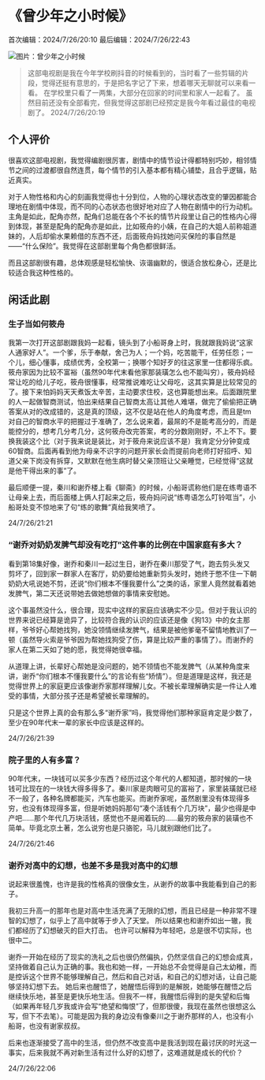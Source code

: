# 《曾少年之小时候》
首次编辑：2024/7/26/20:10
最后编辑：2024/7/26/22:43

![图片：曾少年之小时候](https://img1.doubanio.com/view/photo/l/public/p2888419388.webp)

> 这部电视剧是我在今年学校刷抖音的时候看到的，当时看了一些剪辑的片段，觉得还挺有意思的，于是把名字记了下来，想着哪天无聊就可以来看一看。
> 在学校里只看了一两集，大部分在回家的时间里和家人一起看了。
> 虽然目前还没有全部看完，但我觉得这部剧已经预定是我今年看过最佳的电视剧了。
> 2024/7/26/20:19

## 个人评价
很喜欢这部电视剧，我觉得编剧很厉害，剧情中的情节设计得都特别巧妙，相邻情节之间的过渡都很自然连贯，每个情节的引入基本都有精心铺垫，且合乎逻辑，贴近真实。

对于人物性格和内心的刻画我觉得也十分到位，人物的心理状态改变的肇因都能合理地在剧情中体现，而不同的心态状态也很好地对应了人物在剧情中的行为动机。主角是如此，配角亦然，配角们总能在各个不长的情节片段里让自己的性格内心得到体现，甚至是配角的配角亦是如此，比如筱舟的小姨，在自己的大姐人前称姐道妹的，人后却偷水果赖借的东西不还，后面筱舟妈找她问买保险的事自然是——“什么保险”。我觉得在这部剧里每个角色都很鲜活。

而且这部剧很有趣，总体观感是轻松愉快、诙谐幽默的，很适合放松身心，还是比较适合我这种性格的。

## 闲话此剧
### 生子当如何筱舟
我第一次打开这部剧跟我妈一起看，镜头到了小船哥身上时，我就跟我妈说“这家人通家好人”。一个爹，乐于奉献，舍己为人；一个妈，吃苦能干，任劳任怨；一个儿，细心懂事，成绩优秀，全校第一；换哪个知好歹的往这家里一住都得乐疯。
筱舟家因为比较不富裕（虽然90年代末看他家那装璜怎么也不能叫穷），筱舟妈经常让吃的给儿子吃，筱舟很懂事，经常推说难吃让父母吃，这其实算是比较常见的了。接下来怕妈妈天天煮饭太辛苦，主动要求住校，这也算能想出来。后面跟院里的人一起做智商测试，怕出来结果自己智商太高让其他人难堪，做完了偷偷把正确答案从对的改成错的，这是真的顶级，这不仅是站在他人的角度考虑，而且是tm对自己的智商水平的把握过于准确了，怎么说来着，最屌的不是能考高分的，而是能控分的，想考几分考几分，这何筱舟改完答案，考的分数刚刚好，不上不下。要换我装这个比（对于我来说是装比，对于筱舟来说应该不是）我肯定分分钟变成60智商。后面再看到他为母亲不识字的问题开家长会而提前向老师打好招呼、知道父亲下岗没有拆穿，又默默在他生病时替父亲顶班让父亲睡觉，已经觉得“这就是他干得出来的事”了。

最后顺便一提，秦川和谢乔楼上看《聊斋》的时候，小船哥谎称他们是在练粤语不让母亲上去，而后面楼上俩人打起来之后，筱舟妈问说“练粤语怎么叮铃哐当”，小船哥处变不惊地来了句“练的歌舞”真给我笑喷了。

24/7/26/21:21

### “谢乔对奶奶发脾气却没有吃打”这件事的比例在中国家庭有多大？
看到第18集好像，谢乔和秦川一起过生日，谢乔在秦川那受了气，跑去剪头发又剪坏了，回到家一群家人在客厅，奶奶要给她重新剪头发时，她终于憋不住一下朝奶奶大吼说她不剪，还说“你们根本不懂我要什么”之类的话，家里人竟然就看着她发脾气，第二天还说带她去做她想做的事情来安慰她。

这个事虽然没什么，很合理，现实中这样的家庭应该确实不少见。但对于我认识的世界来说已经算是诡异了，比较符合我的认识的应该还是像《狗13》中的女主那样，爷爷好心帮她找狗，她没领情继续发脾气，结果是被他爹毫不留情地教训了一顿（虽然导火索是爷爷因为帮她找狗受了伤，算是比较严重的事情了）。而谢乔的家人在第二天如了她的愿，我觉得她很幸福。

从道理上讲，长辈好心帮她是没问题的，她不领情也不能发脾气（从某种角度来讲，谢乔“你们根本不懂我要什么”的言论有些“矫情”）。但是道理是这样，我还是觉得世界上的家庭更应该像谢乔家那样理解儿女。不被长辈理解确实是一件让人难受的事情，大部分孩子还是希望被长辈理解的。

只是这个世界上真的会有那么多“谢乔家”吗，我觉得他们那种家庭肯定是少数了，至少在90年代末一辈的家长中应该是这样的。

24/7/26/21:39

### 院子里的人有多富？
90年代末，一块钱可以买多少东西？经历过这个年代的人都知道，那时候的一块钱可比现在的一块钱大得多得多了。秦川家是肉眼可见的富裕了，家里装璜就已经不一般了，各种名牌都能买，汽车也能买。而谢乔家呢，虽然剧里没有体现得多穷，也没有体现得多富，但是听她妈妈那句“凑个活钱有个几万块”，最少也得是中产吧……那个年代几万块活钱，感觉也不是闹着玩的……最穷的筱舟家的装璜也不简单。毕竟北京土著，怎么说穷也是只骆驼，马儿就别跟他们比了。

24/7/26/21:46

### 谢乔对高中的幻想，也差不多是我对高中的幻想
说起来很羞愧，也许是我的性格真的很像女生，从谢乔的故事中我能看到自己的影子。

我初三升高一的那年也是对高中生活充满了无限的幻想，而且已经是一种非常不理智的幻想了，似乎上了高中就等于步入了天堂。
所以结果也和谢乔如出一辙，我们都经历了幻想破灭的巨大打击。
也许可以解释为年轻吧，总是很不切实际，也很中二。

谢乔一开始在经历了现实的洗礼之后也很仍然偏执，仍然坚信自己的幻想会成真，坚持做着自己认为正确的事。我也和她一样，一开始总不会觉得是自己太幼稚，而是控诉这个世界不能够理解自己，然后和自己对话，和自己的幻想对话，让自己能够坚持幻想下去。
她后来也醒悟了，她醒悟后得到的是解脱，她能够在醒悟之后继续快乐地，甚至是更快乐地生活。但我不一样，我醒悟后得到的是失望和后悔（如果再年轻几岁我或许会写“绝望和悔恨”了，但那很傻，我现在虽然也很想这么写，但下不去笔）。可能是因为我的身边没有像秦川之于谢乔那样的人，也没有小船哥，也没有谢家叔叔。

后来也逐渐接受了高中的生活，但仍然不改变高中是我活到现在最讨厌的时光这一事实，后来我就不再对新生活有过什么好的幻想了，这难道就是成长的代价？

24/7/26/22:06
